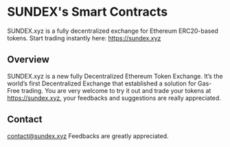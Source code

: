 # SUNDEX's Smart Contracts

SUNDEX.xyz is a fully decentralized exchange for Ethereum ERC20-based tokens. Start trading instantly here: https://sundex.xyz

## Overview

SUNDEX.xyz is a new fully Decentralized Ethereum Token Exchange. It’s the world’s first Decentralized Exchange that established a solution for Gas-Free trading. You are very welcome to try it out and trade your tokens at https://sundex.xyz, your feedbacks and suggestions are really appreciated.

## Contact

contact@sundex.xyz Feedbacks are greatly appreciated.
